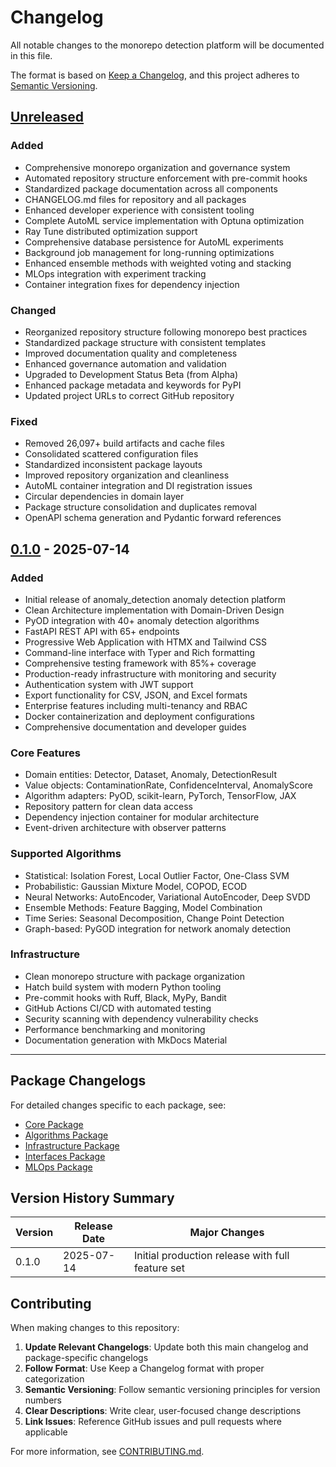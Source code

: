 # Changelog

All notable changes to the monorepo detection platform will be documented in this file.

The format is based on [Keep a Changelog](https://keepachangelog.com/en/1.1.0/),
and this project adheres to [Semantic Versioning](https://semver.org/spec/v2.0.0.html).

## [Unreleased]

### Added
- Comprehensive monorepo organization and governance system
- Automated repository structure enforcement with pre-commit hooks
- Standardized package documentation across all components
- CHANGELOG.md files for repository and all packages
- Enhanced developer experience with consistent tooling
- Complete AutoML service implementation with Optuna optimization
- Ray Tune distributed optimization support
- Comprehensive database persistence for AutoML experiments
- Background job management for long-running optimizations
- Enhanced ensemble methods with weighted voting and stacking
- MLOps integration with experiment tracking
- Container integration fixes for dependency injection

### Changed
- Reorganized repository structure following monorepo best practices
- Standardized package structure with consistent templates
- Improved documentation quality and completeness
- Enhanced governance automation and validation
- Upgraded to Development Status Beta (from Alpha)
- Enhanced package metadata and keywords for PyPI
- Updated project URLs to correct GitHub repository

### Fixed
- Removed 26,097+ build artifacts and cache files
- Consolidated scattered configuration files
- Standardized inconsistent package layouts
- Improved repository organization and cleanliness
- AutoML container integration and DI registration issues
- Circular dependencies in domain layer
- Package structure consolidation and duplicates removal
- OpenAPI schema generation and Pydantic forward references

## [0.1.0] - 2025-07-14

### Added
- Initial release of anomaly_detection anomaly detection platform
- Clean Architecture implementation with Domain-Driven Design
- PyOD integration with 40+ anomaly detection algorithms
- FastAPI REST API with 65+ endpoints
- Progressive Web Application with HTMX and Tailwind CSS
- Command-line interface with Typer and Rich formatting
- Comprehensive testing framework with 85%+ coverage
- Production-ready infrastructure with monitoring and security
- Authentication system with JWT support
- Export functionality for CSV, JSON, and Excel formats
- Enterprise features including multi-tenancy and RBAC
- Docker containerization and deployment configurations
- Comprehensive documentation and developer guides

### Core Features
- Domain entities: Detector, Dataset, Anomaly, DetectionResult
- Value objects: ContaminationRate, ConfidenceInterval, AnomalyScore
- Algorithm adapters: PyOD, scikit-learn, PyTorch, TensorFlow, JAX
- Repository pattern for clean data access
- Dependency injection container for modular architecture
- Event-driven architecture with observer patterns

### Supported Algorithms
- Statistical: Isolation Forest, Local Outlier Factor, One-Class SVM
- Probabilistic: Gaussian Mixture Model, COPOD, ECOD
- Neural Networks: AutoEncoder, Variational AutoEncoder, Deep SVDD
- Ensemble Methods: Feature Bagging, Model Combination
- Time Series: Seasonal Decomposition, Change Point Detection
- Graph-based: PyGOD integration for network anomaly detection

### Infrastructure
- Clean monorepo structure with package organization
- Hatch build system with modern Python tooling
- Pre-commit hooks with Ruff, Black, MyPy, Bandit
- GitHub Actions CI/CD with automated testing
- Security scanning with dependency vulnerability checks
- Performance benchmarking and monitoring
- Documentation generation with MkDocs Material

---

## Package Changelogs

For detailed changes specific to each package, see:

- [Core Package](src/packages/core/CHANGELOG.md)
- [Algorithms Package](src/packages/algorithms/CHANGELOG.md)
- [Infrastructure Package](src/packages/infrastructure/CHANGELOG.md)
- [Interfaces Package](src/packages/interfaces/CHANGELOG.md)
- [MLOps Package](src/packages/mlops/CHANGELOG.md)

## Version History Summary

| Version | Release Date | Major Changes |
|---------|--------------|---------------|
| 0.1.0   | 2025-07-14   | Initial production release with full feature set |

## Contributing

When making changes to this repository:

1. **Update Relevant Changelogs**: Update both this main changelog and package-specific changelogs
2. **Follow Format**: Use Keep a Changelog format with proper categorization
3. **Semantic Versioning**: Follow semantic versioning principles for version numbers
4. **Clear Descriptions**: Write clear, user-focused change descriptions
5. **Link Issues**: Reference GitHub issues and pull requests where applicable

For more information, see [CONTRIBUTING.md](CONTRIBUTING.md).

[Unreleased]: https://github.com/elgerytme/anomaly_detection/compare/v0.1.0...HEAD
[0.1.0]: https://github.com/elgerytme/anomaly_detection/releases/tag/v0.1.0